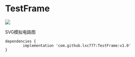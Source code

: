 # TestFrame

[![](https://jitpack.io/v/lxc777/TestFrame.svg)](https://jitpack.io/#lxc777/TestFrame)

SVG模拟电路图

	dependencies {
	        implementation 'com.github.lxc777:TestFrame:v1.0'
	}

	

